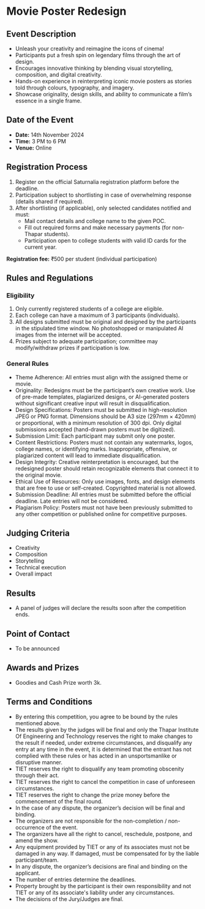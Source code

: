 # Movie Poster Redesign

## Event Description
- Unleash your creativity and reimagine the icons of cinema!
- Participants put a fresh spin on legendary films through the art of design.
- Encourages innovative thinking by blending visual storytelling, composition, and digital creativity.
- Hands-on experience in reinterpreting iconic movie posters as stories told through colours, typography, and imagery.
- Showcase originality, design skills, and ability to communicate a film’s essence in a single frame.

## Date of the Event
- **Date:** 14th November 2024
- **Time:** 3 PM to 6 PM
- **Venue:** Online

## Registration Process
1. Register on the official Saturnalia registration platform before the deadline.
2. Participation subject to shortlisting in case of overwhelming response (details shared if required).
3. After shortlisting (if applicable), only selected candidates notified and must:
	- Mail contact details and college name to the given POC.
	- Fill out required forms and make necessary payments (for non-Thapar students).
	- Participation open to college students with valid ID cards for the current year.

**Registration fee:** ₹500 per student (individual participation)

## Rules and Regulations
### Eligibility
1. Only currently registered students of a college are eligible.
2. Each college can have a maximum of 3 participants (individuals).
3. All designs submitted must be original and designed by the participants in the stipulated time window. No photoshopped or manipulated AI images from the internet will be accepted.
4. Prizes subject to adequate participation; committee may modify/withdraw prizes if participation is low.

### General Rules
- Theme Adherence: All entries must align with the assigned theme or movie.
- Originality: Redesigns must be the participant’s own creative work. Use of pre-made templates, plagiarized designs, or AI-generated posters without significant creative input will result in disqualification.
- Design Specifications: Posters must be submitted in high-resolution JPEG or PNG format. Dimensions should be A3 size (297mm × 420mm) or proportional, with a minimum resolution of 300 dpi. Only digital submissions accepted (hand-drawn posters must be digitized).
- Submission Limit: Each participant may submit only one poster.
- Content Restrictions: Posters must not contain any watermarks, logos, college names, or identifying marks. Inappropriate, offensive, or plagiarized content will lead to immediate disqualification.
- Design Integrity: Creative reinterpretation is encouraged, but the redesigned poster should retain recognizable elements that connect it to the original movie.
- Ethical Use of Resources: Only use images, fonts, and design elements that are free to use or self-created. Copyrighted material is not allowed.
- Submission Deadline: All entries must be submitted before the official deadline. Late entries will not be considered.
- Plagiarism Policy: Posters must not have been previously submitted to any other competition or published online for competitive purposes.

## Judging Criteria
- Creativity
- Composition
- Storytelling
- Technical execution
- Overall impact

## Results
- A panel of judges will declare the results soon after the competition ends.

## Point of Contact
- To be announced

## Awards and Prizes
- Goodies and Cash Prize worth 3k.

## Terms and Conditions
- By entering this competition, you agree to be bound by the rules mentioned above.
- The results given by the judges will be final and only the Thapar Institute Of Engineering and Technology reserves the right to make changes to the result if needed, under extreme circumstances, and disqualify any entry at any time in the event, it is determined that the entrant has not complied with these rules or has acted in an unsportsmanlike or disruptive manner.
- TIET reserves the right to disqualify any team promoting obscenity through their act.
- TIET reserves the right to cancel the competition in case of unforeseen circumstances.
- TIET reserves the right to change the prize money before the commencement of the final round.
- In the case of any dispute, the organizer’s decision will be final and binding.
- The organizers are not responsible for the non-completion / non-occurrence of the event.
- The organizers have all the right to cancel, reschedule, postpone, and amend the show.
- Any equipment provided by TIET or any of its associates must not be damaged in any way. If damaged, must be compensated for by the liable participant/team.
- In any dispute, the organizer’s decisions are final and binding on the applicant.
- The number of entries determine the deadlines.
- Property brought by the participant is their own responsibility and not TIET or any of its associate's liability under any circumstances.
- The decisions of the Jury/Judges are final.
